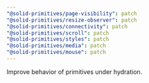 ```yaml
---
"@solid-primitives/page-visibility": patch
"@solid-primitives/resize-observer": patch
"@solid-primitives/connectivity": patch
"@solid-primitives/scroll": patch
"@solid-primitives/styles": patch
"@solid-primitives/media": patch
"@solid-primitives/mouse": patch
---
```


Improve behavior of primitives under hydration.
